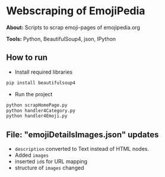 # Webscraping of EmojiPedia

**About:** Scripts to scrap emoji-pages of emojipedia.org

**Tools:** Python, BeautifulSoup4, json, IPython

## How to run

- Install required libraries

```bash
pip install beautifulsoup4
```

- Run the project

```bash
python scrapHomePage.py
python handler4Category.py
python handler4Emoji.py
```

## File: "emojiDetailsImages.json" updates

- ```description``` converted to Text instead of HTML nodes.
- Added ```images```
- inserted ```id```s for URL mapping
- structure of ```images``` changed
